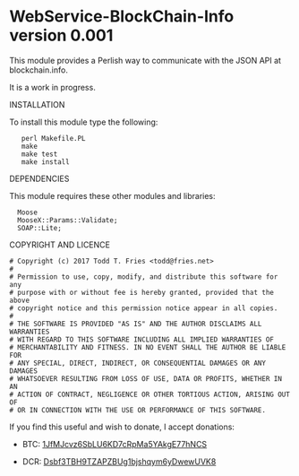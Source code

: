 WebService-BlockChain-Info version 0.001
========================================

This module provides a Perlish way to communicate with the JSON API at
blockchain.info.

It is a work in progress.

INSTALLATION

To install this module type the following:

```
   perl Makefile.PL
   make
   make test
   make install
```

DEPENDENCIES

This module requires these other modules and libraries:

```
  Moose
  MooseX::Params::Validate;
  SOAP::Lite;
```


COPYRIGHT AND LICENCE

```
# Copyright (c) 2017 Todd T. Fries <todd@fries.net>
#
# Permission to use, copy, modify, and distribute this software for any
# purpose with or without fee is hereby granted, provided that the above
# copyright notice and this permission notice appear in all copies.
#
# THE SOFTWARE IS PROVIDED "AS IS" AND THE AUTHOR DISCLAIMS ALL WARRANTIES
# WITH REGARD TO THIS SOFTWARE INCLUDING ALL IMPLIED WARRANTIES OF
# MERCHANTABILITY AND FITNESS. IN NO EVENT SHALL THE AUTHOR BE LIABLE FOR
# ANY SPECIAL, DIRECT, INDIRECT, OR CONSEQUENTIAL DAMAGES OR ANY DAMAGES
# WHATSOEVER RESULTING FROM LOSS OF USE, DATA OR PROFITS, WHETHER IN AN
# ACTION OF CONTRACT, NEGLIGENCE OR OTHER TORTIOUS ACTION, ARISING OUT OF
# OR IN CONNECTION WITH THE USE OR PERFORMANCE OF THIS SOFTWARE.
```

If you find this useful and wish to donate, I accept donations:

- BTC: [1JfMJcvz6SbLU6KD7cRpMa5YAkgE77hNCS](bitcoin:1JfMJcvz6SbLU6KD7cRpMa5YAkgE77hNCS)

- DCR: [Dsbf3TBH9TZAPZBUg1bjshqym6yDwewUVK8](decred:Dsbf3TBH9TZAPZBUg1bjshqym6yDwewUVK8)

